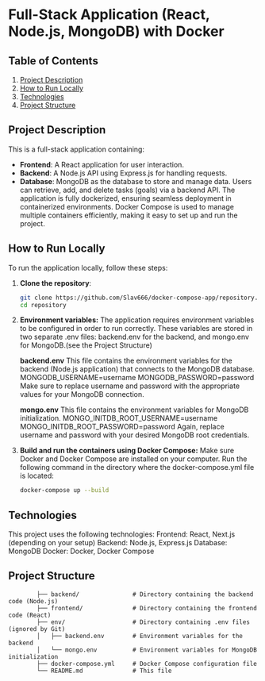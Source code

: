 # Full-Stack Application (React, Node.js, MongoDB) with Docker

## Table of Contents
1. [Project Description](#project-description)
2. [How to Run Locally](#how-to-run-locally)
3. [Technologies](#technologies)
4. [Project Structure](#project-structure)

## Project Description
This is a full-stack application containing:
- **Frontend**: A React application for user interaction.
- **Backend**: A Node.js API using Express.js for handling requests.
- **Database**: MongoDB as the database to store and manage data.
Users can retrieve, add, and delete tasks (goals) via a backend API. The application is fully dockerized, ensuring seamless deployment in containerized environments. 
Docker Compose is used to manage multiple containers efficiently, making it easy to set up and run the project.

## How to Run Locally
To run the application locally, follow these steps:

1. **Clone the repository**:
   ```bash
   git clone https://github.com/Slav666/docker-compose-app/repository.git
   cd repository
   
2. **Environment variables:** 
The application requires environment variables to be configured in order to run correctly.
These variables are stored in two separate .env files: backend.env for the backend, and mongo.env for MongoDB.(see the Project Structure)

   **backend.env**
    This file contains the environment variables for the backend (Node.js application) that connects to the MongoDB database.
        MONGODB_USERNAME=username
        MONGODB_PASSWORD=password
    Make sure to replace username and password with the appropriate values for your MongoDB connection.

   **mongo.env**
    This file contains the environment variables for MongoDB initialization.
        MONGO_INITDB_ROOT_USERNAME=username
        MONGO_INITDB_ROOT_PASSWORD=password
     Again, replace username and password with your desired MongoDB root credentials.

4. **Build and run the containers using Docker Compose:**
   Make sure Docker and Docker Compose are installed on your computer.
   Run the following command in the directory where the docker-compose.yml file is located:
   ```bash
   docker-compose up --build

## Technologies
This project uses the following technologies:
          Frontend: React, Next.js (depending on your setup)
          Backend: Node.js, Express.js
          Database: MongoDB
          Docker: Docker, Docker Compose
          
## Project Structure

            ├── backend/               # Directory containing the backend code (Node.js)
            ├── frontend/              # Directory containing the frontend code (React)
            ├── env/                   # Directory containing .env files (ignored by Git)
            │   ├── backend.env        # Environment variables for the backend
            │   └── mongo.env          # Environment variables for MongoDB initialization
            ├── docker-compose.yml     # Docker Compose configuration file
            └── README.md              # This file



